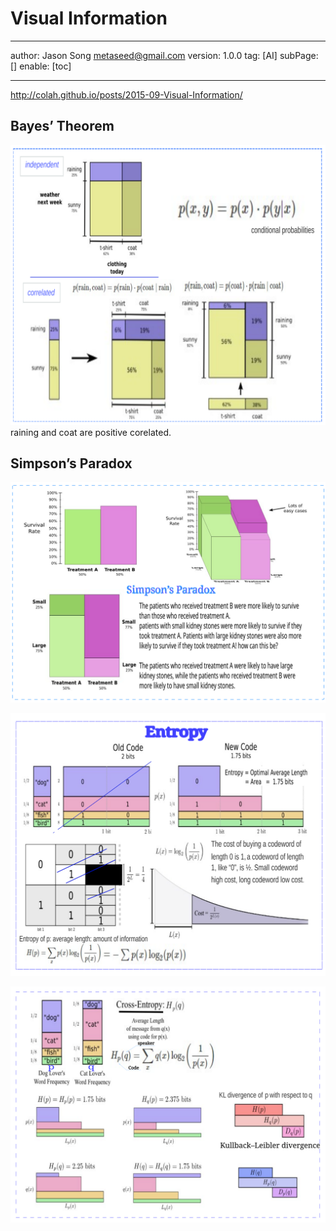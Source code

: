 # Visual Information
---
author: Jason Song <metaseed@gmail.com>
version: 1.0.0
tag: [AI]
subPage: []
enable: [toc]

---
http://colah.github.io/posts/2015-09-Visual-Information/

## Bayes’ Theorem
![](https://raw.githubusercontent.com/metasong/iam-data/master/documents/256/image/20230725T183533053Z-infor.svg)
raining and coat are positive corelated.

## Simpson’s Paradox
![](https://raw.githubusercontent.com/metasong/iam-data/master/documents/256/image/20230725T212732521Z-info6.svg)

![](https://raw.githubusercontent.com/metasong/iam-data/master/documents/256/image/20230725T215355234Z-info1.svg)

![](https://raw.githubusercontent.com/metasong/iam-data/master/documents/256/image/20230725T230503635Z-info3.svg)

